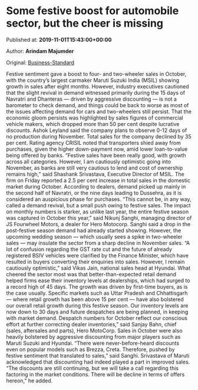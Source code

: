 
# Some festive boost for automobile sector, but the cheer is missing

Published at: **2019-11-01T15:43:00+00:00**

Author: **Arindam Majumder**

Original: [Business-Standard](https://www.business-standard.com/article/companies/festive-cheer-can-be-temporary-not-out-of-woods-yet-automakers-119110101438_1.html)

Festive sentiment gave a boost to four- and two-wheeler sales in October, with the country’s largest carmaker Maruti Suzuki India (MSIL) showing growth in sales after eight months.
However, industry executives cautioned that the slight revival in demand witnessed primarily during the 15 days of Navratri and Dhanteras — driven by aggressive discounting — is not a barometer to check demand, and things could be back to worse as most of the issues affecting demand for cars and two-wheelers still persist.
That the economic gloom persists was highlighted by sales figures of commercial vehicle makers, which dropped more than 50 per cent despite lucrative discounts.
Ashok Leyland said the company plans to observe 0-12 days of no production during November. Total sales for the company declined by 35 per cent. Rating agency CRISIL noted that transporters shied away from purchases, given the higher down-payment now, amid lower loan-to-value being offered by banks.
“Festive sales have been really good, with growth across all categories. However, I am cautiously optimistic going into November, as banks are still very cautious to lend and cost of ownership remains high,” said Shashank Srivastava, Executive Director of MSIL. The firm on Friday reported a 2.5 per cent increase in total sales in the domestic market during October. According to dealers, demand picked up mainly in the second half of Navratri, or the nine days leading to Dussehra, as it is considered an auspicious phase for purchases.
“This cannot be, in any way, called a demand revival, but a small push owing to festive sales. The impact on monthly numbers is starker, as unlike last year, the entire festive season was captured in October this year,” said Nikunj Sanghi, managing director of JS Fourwheel Motors, a dealer for Hero Motocorp.
Sanghi said a drop in the post-festive season demand had already started showing. However, the upcoming wedding season — which usually sees a spike in two-wheeler sales — may insulate the sector from a sharp decline in November sales.
“A lot of confusion regarding the GST rate cut and the future of already registered BSIV vehicles were clarified by the Finance Minister, which have resulted in buyers converting their enquiries into sales. However, I remain cautiously optimistic,” said Vikas Jain, national sales head at Hyundai.
What cheered the sector most was that better-than-expected retail demand helped firms ease their inventory levels at dealerships, which had surged to a record high of 45 days.
The growth was driven by first-time buyers, as is the case usually. Specific markets such as Uttar Pradesh and Chhattisgarh — where retail growth has been above 15 per cent — have also bolstered our overall retail growth during this festive season.
Our inventory levels are now down to 30 days and future despatches are being planned, in keeping with market demand. Despatch numbers for October reflect our conscious effort at further correcting dealer inventories,” said Sanjay Bahn, chief (sales, aftersales and parts), Hero MotoCorp.
Sales in October were also heavily bolstered by aggressive discounting from major players such as Maruti Suzuki and Hyundai.
“There were never-before-heard discounts even on popular models such as Brezza, Creta. Therefore, pushed by festive sentiment that translated to sales,” said Sanghi.
Srivastava of Maruti acknowledged that discounting had indeed played a part in improved sales. “The discounts are still continuing, but we will take a call regarding this factoring in the market conditions. There will be decline in terms of offers hereon,” he added.
